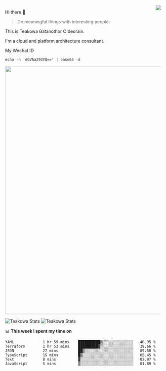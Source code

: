 <img align="right" src="https://github-readme-stats.vercel.app/api?username=Teakowa&show_icons=true&icon_color=2f80ed&text_color=718096&bg_color=ffffff&hide_title=true" />

Hi there 👋

> Do meaningful things with interesting people.

This is Teakowa Gatanothor O'deorain.

I'm a cloud and platform architecture consultant.

My Wechat ID

```
echo -n 'dGVha293YQ==' | base64 -d
```

<a href="https://github.com/ryo-ma/github-profile-trophy">
  <img width=800 src="https://github-profile-trophy.vercel.app/?username=Teakowa&column=8&theme=radical&no-frame=true&no-bg=true"/>
</a>

![Teakowa Stats](https://github-profile-summary-cards.vercel.app/api/cards/repos-per-language?username=Teakowa&theme=nord_bright)
![Teakowa Stats](https://github-profile-summary-cards.vercel.app/api/cards/most-commit-language?username=Teakowa&theme=nord_bright)


📊 **This week I spent my time on**
<!--START_SECTION:waka-->

```text
YAML             1 hr 59 mins    ██████████▒░░░░░░░░░░░░░░   40.95 %
Terraform        1 hr 53 mins    █████████▓░░░░░░░░░░░░░░░   38.66 %
JSON             27 mins         ██▒░░░░░░░░░░░░░░░░░░░░░░   09.50 %
TypeScript       15 mins         █▒░░░░░░░░░░░░░░░░░░░░░░░   05.45 %
Text             8 mins          ▓░░░░░░░░░░░░░░░░░░░░░░░░   02.97 %
JavaScript       5 mins          ▒░░░░░░░░░░░░░░░░░░░░░░░░   01.89 %
```

<!--END_SECTION:waka-->
